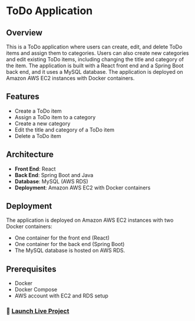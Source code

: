 # ToDo Application

## Overview

This is a ToDo application where users can create, edit, and delete ToDo items and assign them to categories. Users can also create new categories and edit existing ToDo items, including changing the title and category of the item. The application is built with a React front end and a Spring Boot back end, and it uses a MySQL database. The application is deployed on Amazon AWS EC2 instances with Docker containers.

## Features

- Create a ToDo item
- Assign a ToDo item to a category
- Create a new category
- Edit the title and category of a ToDo item
- Delete a ToDo item

## Architecture

- **Front End**: React
- **Back End**: Spring Boot and Java
- **Database**: MySQL (AWS RDS)
- **Deployment**: Amazon AWS EC2 with Docker containers

## Deployment

The application is deployed on Amazon AWS EC2 instances with two Docker containers:

- One container for the front end (React)
- One container for the back end (Spring Boot)
- The MySQL database is hosted on AWS RDS.

## Prerequisites

- Docker
- Docker Compose
- AWS account with EC2 and RDS setup

### 🚀 [Launch Live Project](https://todo.bansalz.com)
